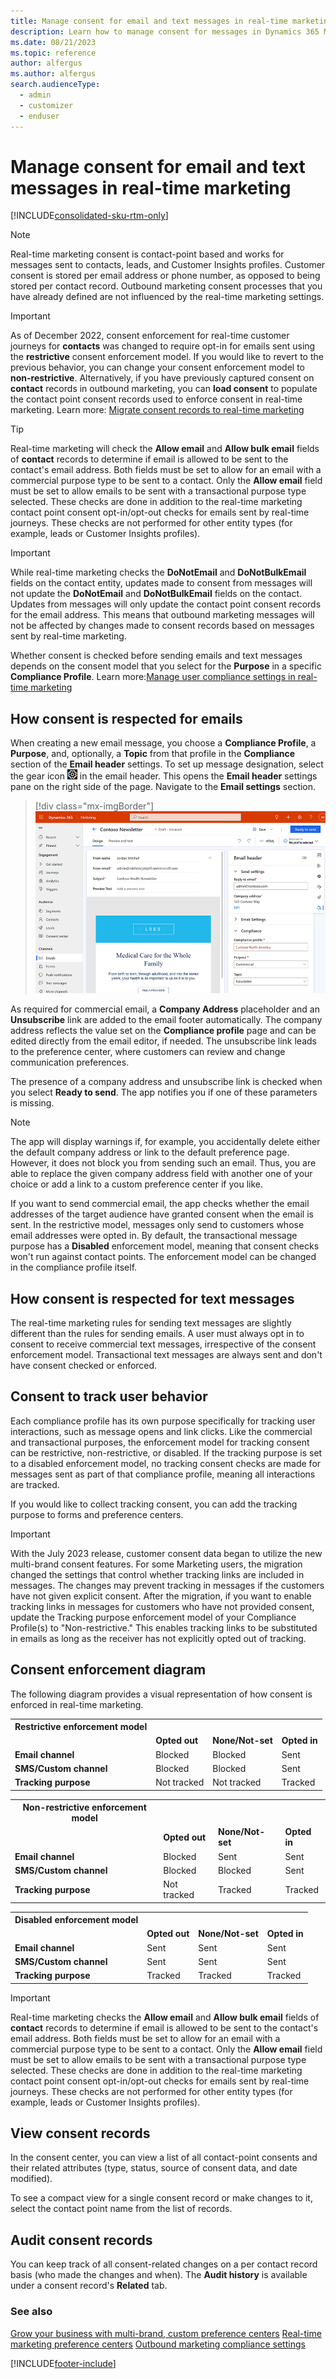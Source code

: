 ```yaml
---
title: Manage consent for email and text messages in real-time marketing
description: Learn how to manage consent for messages in Dynamics 365 Marketing.
ms.date: 08/21/2023
ms.topic: reference
author: alfergus
ms.author: alfergus
search.audienceType: 
  - admin
  - customizer
  - enduser
---
```


# Manage consent for email and text messages in real-time marketing

[!INCLUDE[consolidated-sku-rtm-only](../includes/consolidated-sku-rtm-only.md)]

> [!NOTE]
> Real-time marketing consent is contact-point based and works for messages sent to contacts, leads, and Customer Insights profiles. Customer consent is stored per email address or phone number, as opposed to being stored per contact record. Outbound marketing consent processes that you have already defined are not influenced by the real-time marketing settings.

> [!IMPORTANT]
> As of December 2022, consent enforcement for real-time customer journeys for **contacts** was changed to require opt-in for emails sent using the **restrictive** consent enforcement model. If you would like to revert to the previous behavior, you can change your consent enforcement model to **non-restrictive**. Alternatively, if you have previously captured consent on **contact** records in outbound marketing, you can **load consent** to populate the contact point consent records used to enforce consent in real-time marketing. Learn more: [Migrate consent records to real-time marketing](real-time-marketing-migrate-consent.md)

> [!TIP]
> Real-time marketing will check the **Allow email** and **Allow bulk email** fields of **contact** records to determine if email is allowed to be sent to the contact's email address. Both fields must be set to allow for an email with a commercial purpose type to be sent to a contact. Only the **Allow email** field must be set to allow emails to be sent with a transactional purpose type selected. These checks are done in addition to the real-time marketing contact point consent opt-in/opt-out checks for emails sent by real-time journeys. These checks are not performed for other entity types (for example, leads or Customer Insights profiles).

> [!IMPORTANT]
> While real-time marketing checks the **DoNotEmail** and **DoNotBulkEmail** fields on the contact entity, updates made to consent from messages will not update the **DoNotEmail** and **DoNotBulkEmail** fields on the contact. Updates from messages will only update the contact point consent records for the email address. This means that outbound marketing messages will not be affected by changes made to consent records based on messages sent by real-time marketing.

Whether consent is checked before sending emails and text messages depends on the consent model that you select for the **Purpose** in a specific **Compliance Profile**. Learn more:[Manage user compliance settings in real-time marketing](real-time-marketing-compliance-settings.md)

## How consent is respected for emails

When creating a new email message, you choose a **Compliance Profile**, a **Purpose**, and, optionally, a **Topic** from that profile in the **Compliance** section of the **Email header** settings. To set up message designation, select the gear icon ![The Settings menu icon.](media/settings-icon.png "The Settings menu icon") in the email header. This opens the **Email header** settings pane on the right side of the page. Navigate to the **Email settings** section.

> [!div class="mx-imgBorder"]
> ![Compliance profile and purpose screenshot.](media/real-time-marketing-email-compliance-settings.png " Compliance profile and purpose screenshot ")

As required for commercial email, a **Company Address** placeholder and an **Unsubscribe** link are added to the email footer automatically. The company address reflects the value set on the **Compliance profile** page and can be edited directly from the email editor, if needed. The unsubscribe link leads to the preference center, where customers can review and change communication preferences.

The presence of a company address and unsubscribe link is checked when you select **Ready to send**. The app notifies you if one of these parameters is missing.

> [!NOTE]
> The app will display warnings if, for example, you accidentally delete either the default company address or link to the default preference page. However, it does not block you from sending such an email. Thus, you are able to replace the given company address field with another one of your choice or add a link to a custom preference center if you like.

If you want to send commercial email, the app checks whether the email addresses of the target audience have granted consent when the email is sent. In the restrictive model, messages only send to customers whose email addresses were opted in. By default, the transactional message purpose has a **Disabled** enforcement model, meaning that consent checks won't run against contact points. The enforcement model can be changed in the compliance profile itself.

## How consent is respected for text messages

The real-time marketing rules for sending text messages are slightly different than the rules for sending emails. A user must always opt in to consent to receive commercial text messages, irrespective of the consent enforcement model. Transactional text messages are always sent and don't have consent checked or enforced.

## Consent to track user behavior

Each compliance profile has its own purpose specifically for tracking user interactions, such as message opens and link clicks. Like the commercial and transactional purposes, the enforcement model for tracking consent can be restrictive, non-restrictive, or disabled. If the tracking purpose is set to a disabled enforcement model, no tracking consent checks are made for messages sent as part of that compliance profile, meaning all interactions are tracked.

If you would like to collect tracking consent, you can add the tracking purpose to forms and preference centers.  

> [!IMPORTANT]
> With the July 2023 release, customer consent data began to utilize the new multi-brand consent features. For some Marketing users, the migration changed the settings that control whether tracking links are included in messages. The changes may prevent tracking in messages if the customers have not given explicit consent. After the migration, if you want to enable tracking links in messages for customers who have not provided consent, update the Tracking purpose enforcement model of your Compliance Profile(s) to "Non-restrictive." This enables tracking links to be substituted in emails as long as the receiver has not explicitly opted out of tracking. 

## Consent enforcement diagram

The following diagram provides a visual representation of how consent is enforced in real-time marketing.

<table>
  <tr>
    <th>Restrictive enforcement model</th>
  </tr>
  <tr>
  	<td></td>
    <td><b>Opted out</b></td>
    <td><b>None/Not-set</b></td>
    <td><b>Opted in</b></td>
  </tr>
  <tr>
  	<td><b>Email channel</b></td>
    <td>Blocked</td>
    <td>Blocked</td>
    <td>Sent</td>
  </tr>
  <tr>
  	<td><b>SMS/Custom channel</b></td>
    <td>Blocked</td>
    <td>Blocked</td>
    <td>Sent</td>
  </tr>
  <tr>
  	<td><b>Tracking purpose<b></td>
    <td>Not tracked</td>
    <td>Not tracked</td>
    <td>Tracked</td>
  </tr>
</table>

<table>
  <tr>
    <th>Non-restrictive enforcement model</th>
  </tr>
  <tr>
  	<td></td>
    <td><b>Opted out</b></td>
    <td><b>None/Not-set</b></td>
    <td><b>Opted in</b></td>
  </tr>
  <tr>
  	<td><b>Email channel</b></td>
    <td>Blocked</td>
    <td>Sent</td>
    <td>Sent</td>
  </tr>
  <tr>
  	<td><b>SMS/Custom channel</b></td>
    <td>Blocked</td>
    <td>Blocked</td>
    <td>Sent</td>
  </tr>
  <tr>
  	<td><b>Tracking purpose<b></td>
    <td>Not tracked</td>
    <td>Tracked</td>
    <td>Tracked</td>
  </tr>
</table>

<table>
  <tr>
    <th>Disabled enforcement model</th>
  </tr>
  <tr>
  	<td></td>
    <td><b>Opted out</b></td>
    <td><b>None/Not-set</b></td>
    <td><b>Opted in</b></td>
  </tr>
  <tr>
  	<td><b>Email channel</b></td>
    <td>Sent</td>
    <td>Sent</td>
    <td>Sent</td>
  </tr>
  <tr>
  	<td><b>SMS/Custom channel</b></td>
    <td>Sent</td>
    <td>Sent</td>
    <td>Sent</td>
  </tr>
  <tr>
  	<td><b>Tracking purpose<b></td>
    <td>Tracked</td>
    <td>Tracked</td>
    <td>Tracked</td>
  </tr>
</table>

> [!IMPORTANT]
> Real-time marketing checks the **Allow email** and **Allow bulk email** fields of **contact** records to determine if email is allowed to be sent to the contact's email address. Both fields must be set to allow for an email with a commercial purpose type to be sent to a contact. Only the **Allow email** field must be set to allow emails to be sent with a transactional purpose type selected. These checks are done in addition to the real-time marketing contact point consent opt-in/opt-out checks for emails sent by real-time journeys. These checks are not performed for other entity types (for example, leads or Customer Insights profiles).

## View consent records

In the consent center, you can view a list of all contact-point consents and their related attributes (type, status, source of consent data, and date modified).

To see a compact view for a single consent record or make changes to it, select the contact point name from the list of records.

## Audit consent records

You can keep track of all consent-related changes on a per contact record basis (who made the changes and when). The **Audit history** is available under a consent record's **Related** tab.

### See also

[Grow your business with multi-brand, custom preference centers](real-time-marketing-compliance-settings.md)
[Real-time marketing preference centers](real-time-marketing-preference-centers.md)
[Outbound marketing compliance settings](privacy-use-features.md)

[!INCLUDE[footer-include](../includes/footer-banner.md)]
